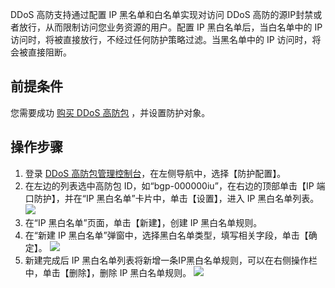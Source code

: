 
DDoS 高防支持通过配置 IP 黑名单和白名单实现对访问 DDoS 高防的源IP封禁或者放行，从而限制访问您业务资源的用户。配置 IP 黑白名单后，当白名单中的 IP 访问时，将被直接放行，不经过任何防护策略过滤。当黑名单中的 IP 访问时，将会被直接阻断。

## 前提条件
您需要成功 [购买 DDoS 高防包](https://cloud.tencent.com/document/product/1021/43894) ，并设置防护对象。

## 操作步骤
1. 登录 [DDoS 高防包管理控制台](https://console.cloud.tencent.com/ddos/antiddos-native/package)，在左侧导航中，选择【防护配置】。
2. 在左边的列表选中高防包 ID，如“bgp-000000iu”，在右边的顶部单击【IP 端口防护】，并在“IP 黑白名单”卡片中，单击【设置】，进入 IP 黑白名单列表。
![](https://main.qcloudimg.com/raw/52d4157276c71dd4a0b42d5843ad91a6.png)
4. 在“IP 黑白名单”页面，单击【新建】，创建 IP 黑白名单规则。
5. 在“新建 IP 黑白名单”弹窗中，选择黑白名单类型，填写相关字段，单击【确定】。
![](https://main.qcloudimg.com/raw/1ce845d3a1b6e0b2a8bfcebbb767cf9c.png)
5. 新建完成后 IP 黑白名单列表将新增一条IP黑白名单规则，可以在右侧操作栏中，单击【删除】，删除 IP 黑白名单规则。
![](https://main.qcloudimg.com/raw/2c6b76e78ed585f1040586d4f2e3fba5.png)
